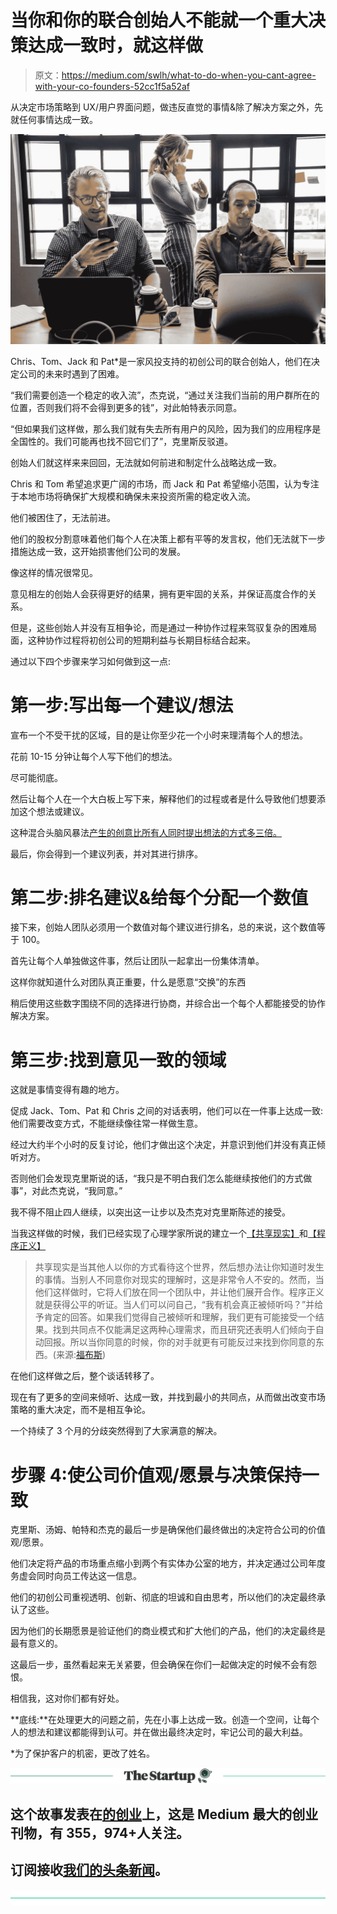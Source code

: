 # 当你和你的联合创始人不能就一个重大决策达成一致时，就这样做

> 原文：<https://medium.com/swlh/what-to-do-when-you-cant-agree-with-your-co-founders-52cc1f5a52af>

从决定市场策略到 UX/用户界面问题，做违反直觉的事情&除了解决方案之外，先就任何事情达成一致。

![](img/3a4a5d86725ff191c769b71473df969d.png)

Chris、Tom、Jack 和 Pat*是一家风投支持的初创公司的联合创始人，他们在决定公司的未来时遇到了困难。

“我们需要创造一个稳定的收入流”，杰克说，“通过关注我们当前的用户群所在的位置，否则我们将不会得到更多的钱”，对此帕特表示同意。

“但如果我们这样做，那么我们就有失去所有用户的风险，因为我们的应用程序是全国性的。我们可能再也找不回它们了”，克里斯反驳道。

创始人们就这样来来回回，无法就如何前进和制定什么战略达成一致。

Chris 和 Tom 希望追求更广阔的市场，而 Jack 和 Pat 希望缩小范围，认为专注于本地市场将确保扩大规模和确保未来投资所需的稳定收入流。

他们被困住了，无法前进。

他们的股权分割意味着他们每个人在决策上都有平等的发言权，他们无法就下一步措施达成一致，这开始损害他们公司的发展。

像这样的情况很常见。

意见相左的创始人会获得更好的结果，拥有更牢固的关系，并保证高度合作的关系。

但是，这些创始人并没有互相争论，而是通过一种协作过程来驾驭复杂的困难局面，这种协作过程将初创公司的短期利益与长期目标结合起来。

通过以下四个步骤来学习如何做到这一点:

# **第一步:写出每一个建议/想法**

宣布一个不受干扰的区域，目的是让你至少花一个小时来理清每个人的想法。

花前 10-15 分钟让每个人写下他们的想法。

尽可能彻底。

然后让每个人在一个大白板上写下来，解释他们的过程或者是什么导致他们想要添加这个想法或建议。

这种混合头脑风暴法[产生的创意比所有人同时提出想法的方式多三倍。](https://www.inc.com/jessica-stillman/how-to-make-your-brainstorming-sessions-more-effective.html)

最后，你会得到一个建议列表，并对其进行排序。

# **第二步:排名建议&给每个**分配一个数值

接下来，创始人团队必须用一个数值对每个建议进行排名，总的来说，这个数值等于 100。

首先让每个人单独做这件事，然后让团队一起拿出一份集体清单。

这样你就知道什么对团队真正重要，什么是愿意“交换”的东西

稍后使用这些数字围绕不同的选择进行协商，并综合出一个每个人都能接受的协作解决方案。

# **第三步:找到意见一致的领域**

这就是事情变得有趣的地方。

促成 Jack、Tom、Pat 和 Chris 之间的对话表明，他们可以在一件事上达成一致:他们需要改变方式，不能继续像往常一样做生意。

经过大约半个小时的反复讨论，他们才做出这个决定，并意识到他们并没有真正倾听对方。

否则他们会发现克里斯说的话，“我只是不明白我们怎么能继续按他们的方式做事”，对此杰克说，“我同意。”

我不得不阻止四人继续，以突出这一让步以及杰克对克里斯陈述的接受。

当我这样做的时候，我们已经实现了心理学家所说的建立一个[【共享现实】](http://journals.sagepub.com/doi/abs/10.1111/j.1745-6924.2009.01161.x)和[【程序正义】](https://onlinelibrary.wiley.com/doi/abs/10.1111/j.1747-4469.2008.00110.x)

> 共享现实是当其他人以你的方式看待这个世界，然后想办法让你知道时发生的事情。当别人不同意你对现实的理解时，这是非常令人不安的。然而，当他们这样做时，它将人们放在同一个团队中，并让他们展开合作。程序正义就是获得公平的听证。当人们可以问自己，“我有机会真正被倾听吗？”并给予肯定的回答。如果我们觉得自己被倾听和理解，我们更有可能接受一个结果。找到共同点不仅能满足这两种心理需求，而且研究还表明人们倾向于自动回报。所以当你同意的时候，你的对手就更有可能反过来找到你同意的东西。(来源:[福布斯](https://amp-fastcompany-com.cdn.ampproject.org/c/s/amp.fastcompany.com/90206297/the-emotionally-intelligent-way-to-resolve-disagreements-faster))

在他们这样做之后，整个谈话转移了。

现在有了更多的空间来倾听、达成一致，并找到最小的共同点，从而做出改变市场策略的重大决定，而不是相互争论。

一个持续了 3 个月的分歧突然得到了大家满意的解决。

# **步骤 4:使公司价值观/愿景与决策保持一致**

克里斯、汤姆、帕特和杰克的最后一步是确保他们最终做出的决定符合公司的价值观/愿景。

他们决定将产品的市场重点缩小到两个有实体办公室的地方，并决定通过公司年度务虚会同时向员工传达这一信息。

他们的初创公司重视透明、创新、彻底的坦诚和自由思考，所以他们的决定最终承认了这些。

因为他们的长期愿景是验证他们的商业模式和扩大他们的产品，他们的决定最终是最有意义的。

这最后一步，虽然看起来无关紧要，但会确保在你们一起做决定的时候不会有怨恨。

相信我，这对你们都有好处。

**底线:**在处理更大的问题之前，先在小事上达成一致。创造一个空间，让每个人的想法和建议都能得到认可。并在做出最终决定时，牢记公司的最大利益。

*为了保护客户的机密，更改了姓名。

[![](img/308a8d84fb9b2fab43d66c117fcc4bb4.png)](https://medium.com/swlh)

## 这个故事发表在[的创业](https://medium.com/swlh)上，这是 Medium 最大的创业刊物，有 355，974+人关注。

## 订阅接收[我们的头条新闻](http://growthsupply.com/the-startup-newsletter/)。

[![](img/b0164736ea17a63403e660de5dedf91a.png)](https://medium.com/swlh)
